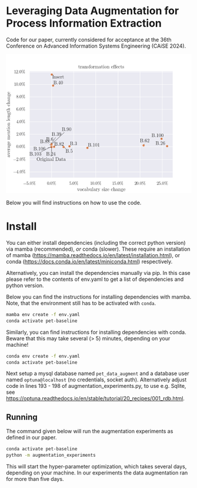 # Leveraging Data Augmentation for Process Information Extraction

Code for our paper, currently considered for acceptance at the 
36th Conference on Advanced Information Systems Engineering (CAiSE 2024).

![Transformation Landscape](figures/data-augmentation/trafo-effects.png)

Below you will find instructions on how to use the code.

# Install

You can either install dependencies (including the correct python version) via
mamba (recommended), *or* conda (slower). These require an installation of mamba
(https://mamba.readthedocs.io/en/latest/installation.html), or conda
(https://docs.conda.io/en/latest/miniconda.html) respectively.

Alternatively, you can install the dependencies manually via pip. In this
case please refer to the contents of env.yaml to get a list of
dependencies and python version.

Below you can find the instructions for installing dependencies with mamba.
Note, that the environment still has to be activated with `conda`.

```bash
mamba env create -f env.yaml
conda activate pet-baseline
```

Similarly, you can find instructions for installing dependencies with conda.
Beware that this may take several (> 5) minutes, depending on your machine!

```bash
conda env create -f env.yaml
conda activate pet-baseline
```

Next setup a mysql database named `pet_data_augment` and a database user
named `optuna@localhost` (no credentials, socket auth). Alternatively adjust
code in lines 193 - 198 of augmentation_experiments.py, to use e.g. Sqlite, see
https://optuna.readthedocs.io/en/stable/tutorial/20_recipes/001_rdb.html.

## Running

The command given below will run the augmentation experiments as defined in 
our paper.

```bash
conda activate pet-baseline
python -m augmentation_experiments
```

This will start the hyper-parameter optimization, which takes several days, 
depending on your machine. In our experiments the data augmentation ran for
more than five days.
